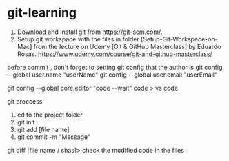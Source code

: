 # git-learning

1. Download and Install git from https://git-scm.com/.
2. Setup git workspace with the files in folder [Setup-Git-Workspace-on-Mac] 
from the lecture on Udemy [Git & GitHub Masterclass] by Eduardo Rosas.
https://www.udemy.com/course/git-and-github-masterclass/

before commit , don't forget to setting git config that the author is
git config --global user.name "userName" 
git config --global user.email "userEmail"

git config --global core.editor "code --wait"
code > vs code

git proccess
1. cd to the project folder
2. git init
3. git add [file name]
4. git commit -m "Message"

git diff [file name / shas]> check the modified code in the files



